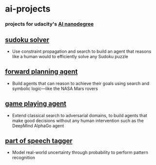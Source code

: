 # ai-projects

### projects for udacity's [AI nanodegree](https://www.udacity.com/course/ai-artificial-intelligence-nanodegree--nd898)

## [sudoku solver](/1_Sudoku)
- Use constraint propagation and search to build an agent that reasons like a human would to efficiently solve any Sudoku puzzle

## [forward planning agent](/2_Classical%20Planning)

- Build agents that can reason to achieve their goals using search and symbolic logic—like the NASA Mars rovers

## [game playing agent](/3_Adversarial%20Search)

- Extend classical search to adversarial domains, to build agents that make good decisions without any human intervention such as the DeepMind AlphaGo agent

## [part of speech tagger](/4_HMM%20Tagger)

- Model real-world uncertainty through probability to perform pattern recognition
